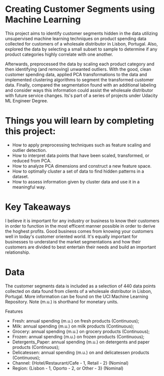 # Creating Customer Segments using Machine Learning

This project aims to identify customer segments hidden in the data utilizing unsupervised machine learning techniques on product spending data collected for customers of a wholesale distributor in Lisbon, Portugal. Also, explored the data by selecting a small subset to sample to determine if any product categories highly correlate with one another. 

Afterwards, preprocessed the data by scaling each product category and then identifying (and removing) unwanted outliers. With the good, clean customer spending data, applied PCA transformations to the data and implemented clustering algorithms to segment the transformed customer data. Finally, compared the segmentation found with an additional labeling and consider ways this information could assist the wholesale distributor with future service changes. Its's part of a series of projects under Udacity ML Engineer Degree.

# Things you will learn by completing this project:

 - How to apply preprocessing techniques such as feature scaling and outlier detection.
 - How to interpret data points that have been scaled, transformed, or reduced from PCA.
 - How to analyze PCA dimensions and construct a new feature space.
 - How to optimally cluster a set of data to find hidden patterns in a dataset.
 - How to assess information given by cluster data and use it in a meaningful way.
 
 # Key Takeaways
 
I believe it is important for any industry or business to know their customers in order to function in the most efficent manner possible in order to derive the hoghest profits. Good business comes from knowing your customers well in today's customer oriented world. It's equally important for businesses to understand the market segmentations and how their customers are divided to best entertain their needs and build an important relationship.

# Data

The customer segments data is included as a selection of 440 data points collected on data found from clients of a wholesale distributor in Lisbon, Portugal. More information can be found on the UCI Machine Learning Repository. Note (m.u.) is shorthand for monetary units.

Features
 - Fresh: annual spending (m.u.) on fresh products (Continuous);
 - Milk: annual spending (m.u.) on milk products (Continuous);
 - Grocery: annual spending (m.u.) on grocery products (Continuous);
 - Frozen: annual spending (m.u.) on frozen products (Continuous);
 - Detergents_Paper: annual spending (m.u.) on detergents and paper products (Continuous);
 - Delicatessen: annual spending (m.u.) on and delicatessen products (Continuous);
 - Channel: {Hotel/Restaurant/Cafe - 1, Retail - 2} (Nominal)
 - Region: {Lisbon - 1, Oporto - 2, or Other - 3} (Nominal)
